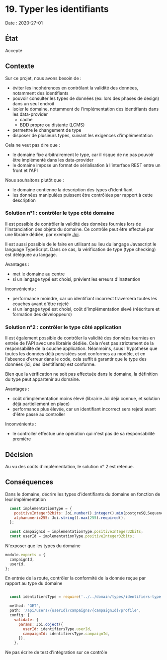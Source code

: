 # 19. Typer les identifiants

Date : 2020-27-01

## État

Accepté

## Contexte

Sur ce projet, nous avons besoin de :
- éviter les incohérences en contrôlant la validité des données, notamment des identifiants
- pouvoir consulter les types de données (ex: lors des phases de design) dans un seul endroit  
- isoler le domaine, notamment de l'implémentation des identifiants dans les data-provider
  - cache
  - BDD propre ou distante (LCMS)
- permettre le changement de type
- disposer de plusieurs types, suivant les exigences d'implémentation

Cela ne veut pas dire que :
- le domaine fixe arbitrairement le type, car il risque de ne pas pouvoir être implémenté dans les data-provider
- le domaine impose un format de sérialisation à l'interface REST entre un front et l'API

Nous souhaitons plutôt que : 
- le domaine contienne la description des types d'identifiant
- les données manipulées puissent être contrôlées par rapport à cette description 

### Solution n°1 : contrôler le type côté domaine
Il est possible de contrôler la validité des données fournies lors de l'instanciation des objets du domaine.
Ce contrôle peut être effectué par une libraire dédiée, par exemple [Joi](https://github.com/sideway/joi).

Il est aussi possible de le faire en utilisant au lieu du langage Javascript le language TypeScript.
Dans ce cas, la vérification de type (type checking) est déléguée au langage.

Avantages :
- met le domaine au centre
- si un langage typé est choisi, prévient les erreurs d'inattention

Inconvénients :
- performance moindre, car un identifiant incorrect traversera toutes les couches avant d'être rejeté
- si un langage typé est choisi, coût d'implémentation élevé (réécriture et formation des développeurs)

### Solution n°2 : contrôler le type côté application
Il est également possible de contrôler la validité des données fournies en entrée de l'API avec une librairie dédiée.
Cela n'est pas strictement de la responsabilité de la couche application.
Néanmoins, sous l'hypothèse que toutes les données déjà persistées sont conformes au modèle, et
en l'absence d'erreur dans le code, cela suffit à garantir que le type des données (ici, des identifiants) est conforme.

Bien que la vérification ne soit pas effectuée dans le domaine, la définition du type peut appartenir au domaine. 

Avantages :
- coût d'implémentation moins élevé (librairie Joi déjà connue, et solution déjà partiellement en place)
- performance plus élevée, car un identifiant incorrect sera rejeté avant d'être passé au controller

Inconvénients :
- le controller effectue une opération qui n'est pas de sa responsabilité première

## Décision
Au vu des coûts d'implémentation, le solution n° 2 est retenue.

## Conséquences

Dans le domaine, décrire les types d'identifiants du domaine en fonction de leur implémentation 
```javascript
  const implementationType = {
    positiveInteger32bits: Joi.number().integer().min(postgreSQLSequenceDefaultStart).max(postgreSQLSequenceEnd).required(),
    alphanumeric255: Joi.string().max(255).required(),
  };
  
  const campaignId = implementationType.positiveInteger32bits;
  const userId = implementationType.positiveInteger32bits;
```

N'exposer que les types du domaine
```javascript
module.exports = {
  campaignId,
  userId,
};
```

En entrée de la route, contrôler la conformité de la donnée reçue par rapport au type du domaine
```javascript

  const identifiersType = require('../../domain/types/identifiers-type');  

  method: 'GET',
  path: '/api/users/{userId}/campaigns/{campaignId}/profile',
  config: {
    validate: {
      params: Joi.object({
        userId: identifiersType.userId,
        campaignId: identifiersType.campaignId,
      }),
    },
```

Ne pas écrire de test d'intégration sur ce contrôle
